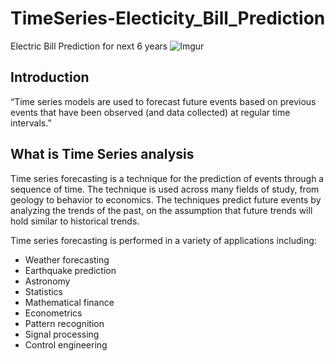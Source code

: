 # TimeSeries-Electicity_Bill_Prediction
Electric Bill Prediction for next 6 years
![Imgur](https://i.imgur.com/aooy8xP.gif)
<br>
## Introduction
 

“Time series models are used to forecast future events based on previous events that have been observed (and data collected) at regular time intervals.”
<br>
## What is Time Series analysis
 
Time series forecasting is a technique for the prediction of events through a sequence of time. The technique is used across many fields of study, from geology to behavior to economics. The techniques predict future events by analyzing the trends of the past, on the assumption that future trends will hold similar to historical trends.

Time series forecasting is performed in a variety of applications including:

- Weather forecasting
- Earthquake prediction
- Astronomy
- Statistics
- Mathematical finance
- Econometrics
- Pattern recognition
- Signal processing
- Control engineering
